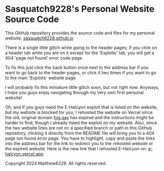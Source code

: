 # Sasquatch9228's Personal Website Source Code

This GitHub repository provides the source code and files for my personal website, [sasquatch9228.github.io](https://sasquatch9228.github.io)

There is a single little glitch while going to the header pages; if you click on a header tab while you are on it except for the 'Exploits' tab, you will get a 404 'page not found' error code page.

To fix this just click the back button once next to the address bar if you want to go back to the header pages, or click it two times if you want to go to the main 'Exploits' website page.

I will probably fix this miniature little glitch soon, but not right now. Anyways, I hope you guys enjoy navigating through my very own first personal website!

Oh, and if you guys need the E-Halcyon exploit that is listed on the website, but my website is blocked for you, I rehosted the website on Vercel since the old, original domain [fog.gay](fog.gay) has expired and the instructions might be harder to find, though I already listed the exploit on my website. Also, since the two website links are not on a specified branch or path in this GitHub repository, clicking it directly from the README file will bring you to a 404 page not found error page. You have to highlight, copy and paste the links into the address bar for the link to redirect you to the rehosted website or the expired website. Here is the new link that I rehosted E-Halcyon on: 
[e-halcyon.vercel.app](e-halcyon.vercel.app)

Copyright 2024 Matthew6229. All rights reserved.
